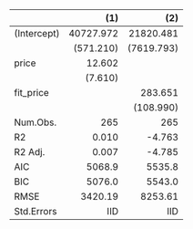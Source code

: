 |             |    (1)    |     (2)    | 
|:------------|----------:|-----------:|
| (Intercept) | 40727.972 |  21820.481 | 
|             | (571.210) | (7619.793) | 
| price       |   12.602  |            | 
|             |  (7.610)  |            | 
| fit_price   |           |   283.651  | 
|             |           |  (108.990) | 
| Num.Obs.    |    265    |     265    | 
| R2          |   0.010   |   -4.763   | 
| R2 Adj.     |   0.007   |   -4.785   | 
| AIC         |   5068.9  |   5535.8   | 
| BIC         |   5076.0  |   5543.0   | 
| RMSE        |  3420.19  |   8253.61  | 
| Std.Errors  |    IID    |     IID    | 
